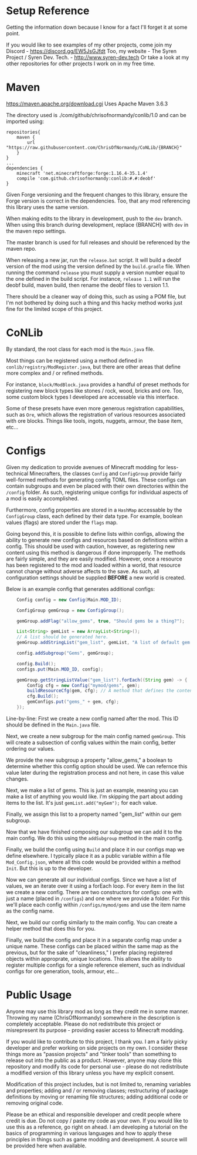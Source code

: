 # Setup Reference

Getting the information down because I know for a fact I'll forget it at some point.

If you would like to see examples of my other projects, come join my Discord - https://discord.gg/EW5JsGJfdt
Too, my website - The Syren Project / Syren Dev. Tech. - http://www.syren-dev.tech
Or take a look at my other repositories for other projects I work on in my free time.

# Maven

https://maven.apache.org/download.cgi
Uses Apache Maven 3.6.3

The directory used is ./com/github/chrisofnormandy/conlib/1.0 and can be imported using:
```
repositories{
    maven {
        url "https://raw.githubusercontent.com/ChrisOfNormandy/CoNLib/{BRANCH}"
    }
}
...
dependencies {
    minecraft 'net.minecraftforge:forge:1.16.4-35.1.4'
    compile 'com.github.chrisofnormandy:conlib:#.#:deobf'
}
```

Given Forge versioning and the frequent changes to this library, ensure the Forge version is correct in the dependencies. Too, that any mod referencing this library uses the same version.

When making edits to the library in development, push to the `dev` branch. When using this branch during development, replace {BRANCH} with `dev` in the maven repo settings.

The master branch is used for full releases and should be referenced by the maven repo.

When releasing a new jar, run the `release.bat` script. It will build a deobf version of the mod using the version defined by the `build.gradle` file. When running the command `release` you must supply a version number equal to the one defined in the build script. For instance, `release 1.1` will run the deobf build, maven build, then rename the deobf files to version 1.1.

There should be a cleaner way of doing this, such as using a POM file, but I'm not bothered by doing such a thing and this hacky method works just fine for the limited scope of this project.

# CoNLib

By standard, the root class for each mod is the `Main.java` file.

Most things can be registered using a method defined in `conlib/registry/ModRegister.java`, but there are other areas that define more complex and / or refined methods.

For instance, `block/ModBlock.java` provides a handful of preset methods for registering new block types like stones / rock, wood, bricks and ore. Too, some custom block types I developed are accessable via this interface. 

Some of these presets have even more generous registration capabilities, such as `Ore`, which allows the registration of various resources associated with ore blocks. Things like tools, ingots, nuggets, armour, the base item, etc...

# Configs

Given my dedication to provide avenues of Minecraft modding for less-technical Minecrafters, the classes `Config` and `ConfigGroup` provide fairly well-formed methods for generating config TOML files. These configs can contain subgroups and even be placed with their own directories within the `/config` folder. As such, registering unique configs for individual aspects of a mod is easily accomplished.

Furthermore, config properties are stored in a `HashMap` accessable by the `ConfigGroup` class, each defined by their data type. For example, boolean values (flags) are stored under the `flags` map.

Going beyond this, it is possible to define lists within configs, allowing the ability to generate new configs and resources based on definitions within a config. This should be used with caution, however, as registering new content using this method is dangerous if done impropperly. The methods are fairly simple, and they are easily modified. However, once a resource has been registered to the mod and loaded within a world, that resource cannot change without adverse affects to the save. As such, all configuration settings should be supplied **BEFORE** a new world is created.

Below is an example config that generates additional configs:
```java
    Config config = new Config(Main.MOD_ID);

    ConfigGroup gemGroup = new ConfigGroup();

    gemGroup.addFlag("allow_gems", true, "Should gems be a thing?");

    List<String> gemList = new ArrayList<String>();
    // A list should be generated here.
    gemGroup.addStringList("gem_list", gemList, "A list of default gem types. DO NOT MODIFY THIS LIST.");

    config.addSubgroup("Gems", gemGroup);

    config.Build();
    configs.put(Main.MOD_ID, config);

    gemGroup.getStringListValue("gem_list").forEach((String gem) -> {
        Config cfg = new Config("mymod/gems", gem);
        buildResourceCfg(gem, cfg); // A method that defines the content of each individual config.
        cfg.Build();
        gemConfigs.put("gems_" + gem, cfg);
    });
```

Line-by-line:
First we create a new config named after the mod. This ID should be defined in the `Main.java` file.

Next, we create a new subgroup for the main config named `gemGroup`. This will create a subsection of config values within the main config, better ordering our values.

We provide the new subgroup a property "allow_gems," a boolean to determine whether this config option should be used. We can refernce this value later during the registration process and not here, in case this value changes.

Next, we make a list of gems. This is just an example, meaning you can make a list of anything you would like.
I'm skipping the part about adding items to the list. It's just `gemList.add("myGem");` for each value.

Finally, we assign this list to a property named "gem_list" within our gem subgroup.

Now that we have finished composing our subgroup we can add it to the main config. We do this using the `addSubgroup` method in the main config.

Finally, we build the config using `Build` and place it in our configs map we define elsewhere. I typically place it as a public variable within a file `Mod_Config.json`, where all this code would be provided within a method `Init`. But this is up to the developer.

Now we can generate all our individual configs. Since we have a list of values, we an iterate over it using a forEach loop. For every item in the list we create a new config. There are two constructors for configs: one with just a name (placed in `/configs`) and one where we provide a folder. For this we'll place each config within `/configs/mymod/gems` and use the item name as the config name.

Next, we build our config similarly to the main config. You can create a helper method that does this for you.

Finally, we build the config and place it in a separate config map under a unique name. These configs can be placed within the same map as the previous, but for the sake of "cleanliness," I prefer placing registered objects within approprate, unique locations. This allows the ability to register multiple configs for a single reference element, such as individual configs for ore generation, tools, armour, etc...

# Public Usage

Anyone may use this library mod as long as they credit me in some manner. Throwing my name (ChrisOfNormandy) somewhere in the description is completely acceptable. Please do not redistribute this project or misrepresent its purpose - providing easier access to Minecraft modding.

If you would like to contribute to this project, I thank you. I am a fairly picky developer and prefer working on side projects on my own. I consider these things more as "passion projects" and "tinker tools" than something to release out into the public as a product. However, anyone may clone this repository and modify its code for personal use - please do not redistribute a modified version of this library unless you have my explicit consent.

Modification of this project includes, but is not limited to, renaming variables and properties; adding and / or removing classes; restructuring of package definitions by moving or renaming file structures; adding additional code or removing original code.

Please be an ethical and responsible developer and credit people where credit is due. Do not copy / paste my code as your own. If you would like to use this as a reference, go right on ahead. I am developing a tutorial on the basics of programming in various languages and how to apply these principles in things such as game modding and development. A source will be provided here when available.